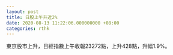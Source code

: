 ```yaml
---
layout: post
title: 日股上午升近2%
date: 2020-08-13 11:22:06.000000000 +08:00
categories: rthk
---
```


東京股市上升，日經指數上午收報23272點，上升428點，升幅1.9%。

